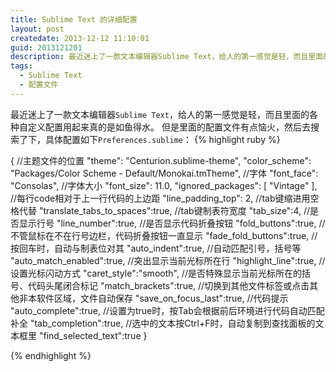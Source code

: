 ```yaml
---
title: Sublime Text 的详细配置
layout: post
createdate: 2013-12-12 11:10:01
guid: 2013121201
description: 最近迷上了一款文本编辑器Sublime Text，给人的第一感觉是轻，而且里面的各种自定义配置用起来真的是如鱼得水。但是里面的配置文件有点恼火，然后去搜索了下，具体配置
tags:  
  - Sublime Text
  - 配置文件
---
```

最近迷上了一款文本编辑器`Sublime Text`，给人的第一感觉是轻，而且里面的各种自定义配置用起来真的是如鱼得水。
但是里面的配置文件有点恼火，然后去搜索了下，具体配置如下`Preferences.sublime`：
{% highlight ruby %}

{
    //主题文件的位置
    "theme": "Centurion.sublime-theme",
    "color_scheme": "Packages/Color Scheme - Default/Monokai.tmTheme",
    //字体
    "font_face": "Consolas",
    //字体大小
    "font_size": 11.0,
    "ignored_packages":
    [
        "Vintage"
    ],
    //每行code相对于上一行代码的上边距
    "line_padding_top": 2,
    //tab键缩进用空格代替
    "translate_tabs_to_spaces":true,
    //tab键制表符宽度
    "tab_size":4,
    //是否显示行号
    "line_number":true,
    //是否显示代码折叠按钮
    "fold_buttons":true,
    //不管鼠标在不在行号边栏，代码折叠按钮一直显示
    "fade_fold_buttons":true,
    //按回车时，自动与制表位对其
    "auto_indent":true,
    //自动匹配引号，括号等
    "auto_match_enabled":true,
    //突出显示当前光标所在行
    "highlight_line":true,
    //设置光标闪动方式
    "caret_style":"smooth",
    //是否特殊显示当前光标所在的括号、代码头尾闭合标记
    "match_brackets":true,
    //切换到其他文件标签或点击其他非本软件区域，文件自动保存
    "save_on_focus_last":true,
    //代码提示
    "auto_complete":true,
    //设置为true时，按Tab会根据前后环境进行代码自动匹配补全
    "tab_completion":true,
    //选中的文本按Ctrl+F时，自动复制到查找面板的文本框里
    "find_selected_text":true
}

{% endhighlight %}